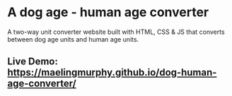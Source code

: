 # A dog age - human age converter
A two-way unit converter website built with HTML, CSS &amp; JS that converts between dog age units and human age units.

## Live Demo: https://maelingmurphy.github.io/dog-human-age-converter/